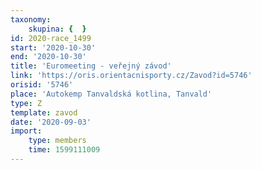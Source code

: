 ```yaml
---
taxonomy:
    skupina: {  }
id: 2020-race_1499
start: '2020-10-30'
end: '2020-10-30'
title: 'Euromeeting - veřejný závod'
link: 'https://oris.orientacnisporty.cz/Zavod?id=5746'
orisid: '5746'
place: 'Autokemp Tanvaldská kotlina, Tanvald'
type: Z
template: zavod
date: '2020-09-03'
import:
    type: members
    time: 1599111009
---
```


